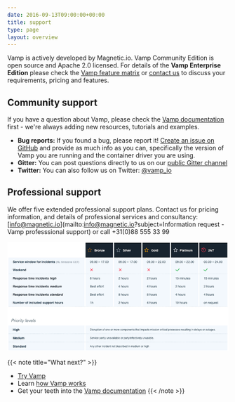 ```yaml
---
date: 2016-09-13T09:00:00+00:00
title: support
type: page
layout: overview
---
```

Vamp is actively developed by Magnetic.io. Vamp Community Edition is open source and Apache 2.0 licensed. For details of the **Vamp Enterprise Edition** please check the [Vamp feature matrix](/why-use-vamp/enterprise-edition/) or [contact us](mailto:info@magnetic.io) to discuss your requirements, pricing and features.

## Community support
If you have a question about Vamp, please check the [Vamp documentation](/documentation/using-vamp/artifacts) first  - we're always adding new resources, tutorials and examples.

* **Bug reports:** If you found a bug, please report it! [Create an issue on GitHub](https://github.com/magneticio/vamp/issues) and provide as much info as you can, specifically the version of Vamp you are running and the container driver you are using.
* **Gitter:** You can post questions directly to us on our [public Gitter channel](https://gitter.im/magneticio/vamp)  
* **Twitter:** You can also follow us on Twitter: [@vamp_io](https://twitter.com/vamp_io)

## Professional support
We offer five extended professional support plans. Contact us for pricing information, and details of professional services and consultancy: [info@magnetic.io](mailto:info@magnetic.io?subject=Information request - Vamp professsional support) or call +31(0)88 555 33 99

![](/images/tables/201702-professional-support-plans.png)


{{< note title="What next?" >}}
* [Try Vamp](/documentation/installation/hello-world)
* Learn [how Vamp works](/documentation/how-vamp-works/architecture-and-components)
* Get your teeth into the [Vamp documentation](/documentation/using-vamp/artifacts)
{{< /note >}}
